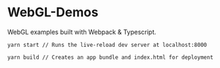 # WebGL-Demos
WebGL examples built with Webpack & Typescript.

```
yarn start // Runs the live-reload dev server at localhost:8000
```
```
yarn build // Creates an app bundle and index.html for deployment
``` 
